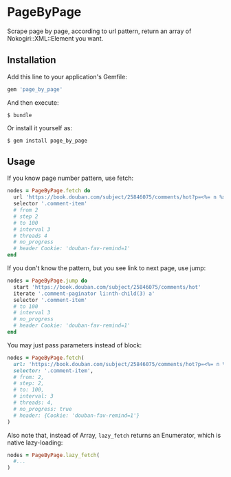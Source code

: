 # PageByPage

Scrape page by page, according to url pattern, return an array of Nokogiri::XML::Element you want.

## Installation

Add this line to your application's Gemfile:

```ruby
gem 'page_by_page'
```

And then execute:

    $ bundle

Or install it yourself as:

    $ gem install page_by_page

## Usage

If you know page number pattern, use fetch:

```ruby
nodes = PageByPage.fetch do
  url 'https://book.douban.com/subject/25846075/comments/hot?p=<%= n %>'
  selector '.comment-item'
  # from 2
  # step 2
  # to 100
  # interval 3
  # threads 4
  # no_progress
  # header Cookie: 'douban-fav-remind=1'
end
```

If you don't know the pattern, but you see link to next page, use jump:

```ruby
nodes = PageByPage.jump do
  start 'https://book.douban.com/subject/25846075/comments/hot'
  iterate '.comment-paginator li:nth-child(3) a'
  selector '.comment-item'
  # to 100
  # interval 3
  # no_progress
  # header Cookie: 'douban-fav-remind=1'
end
```

You may just pass parameters instead of block:

```ruby
nodes = PageByPage.fetch(
  url: 'https://book.douban.com/subject/25846075/comments/hot?p=<%= n %>',
  selector: '.comment-item',
  # from: 2,
  # step: 2,
  # to: 100,
  # interval: 3
  # threads: 4,
  # no_progress: true
  # header: {Cookie: 'douban-fav-remind=1'}
)
```

Also note that, instead of Array, `lazy_fetch` returns an Enumerator, which is native lazy-loading:

```ruby
nodes = PageByPage.lazy_fetch(
  #...
)
```
